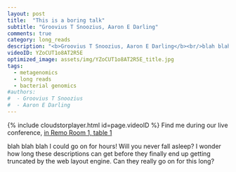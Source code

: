 ```yaml
---
layout: post
title:  "This is a boring talk"
subtitle: "Groovius T Snoozius, Aaron E Darling"
comments: true
category: long_reads
description: "<b>Groovius T Snoozius, Aaron E Darling</b><br/>blah blah blah I could go on for hours! Will you..."
videoID: YZoCUT1o8AT2R5E
optimized_image: assets/img/YZoCUT1o8AT2R5E_title.jpg
tags:
  - metagenomics
  - long reads
  - bacterial genomics
#authors:
#  - Groovius T Snoozius
#  - Aaron E Darling
---
```


{% include cloudstorplayer.html id=page.videoID %}
Find me during our live conference, [in Remo Room 1, table 1](https://remo.co)


blah blah blah I could go on for hours! Will you never fall asleep? I wonder how long these descriptions can get before they finally end up getting truncated by the web layout engine. Can they really go on for this long?

